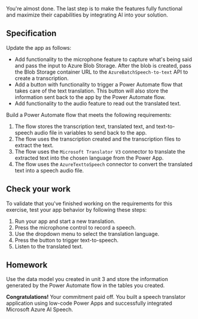 You're almost done. The last step is to make the features fully functional and maximize their capabilities by integrating AI into your solution.

## Specification

Update the app as follows:

- Add functionality to the microphone feature to capture what's being said and pass the input to Azure Blob Storage. After the blob is created, pass the Blob Storage container URL to the `AzureBatchSpeech-to-text` API to create a transcription.
- Add a button with functionality to trigger a Power Automate flow that takes care of the text translation. This button will also store the information sent back to the app by the Power Automate flow.
- Add functionality to the audio feature to read out the translated text.

Build a Power Automate flow that meets the following requirements:

1. The flow stores the transcription text, translated text, and text-to-speech audio file in variables to send back to the app.
2. The flow uses the transcription created and the transcription files to extract the text.
3. The flow uses the `Microsoft Translator V3` connector to translate the extracted text into the chosen language from the Power App.
4. The flow uses the `AzureTexttoSpeech` connector to convert the translated text into a speech audio file.

## Check your work

To validate that you've finished working on the requirements for this exercise, test your app behavior by following these steps:

1. Run your app and start a new translation.
2. Press the microphone control to record a speech.
3. Use the dropdown menu to select the translation language.
4. Press the button to trigger text-to-speech.
5. Listen to the translated text.

## Homework

Use the data model you created in unit 3 and store the information generated by the Power Automate flow in the tables you created.

**Congratulations!** Your commitment paid off. You built a speech translator application using low-code Power Apps and successfully integrated Microsoft Azure AI Speech. 
